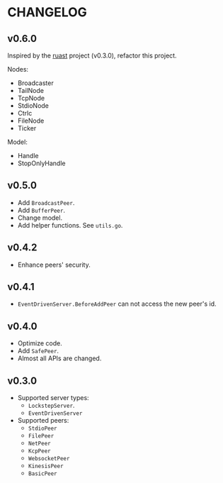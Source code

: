 # CHANGELOG

## v0.6.0

Inspired by the [ruast](https://github.com/DiscreteTom/ruast) project (v0.3.0), refactor this project.

Nodes:

- Broadcaster
- TailNode
- TcpNode
- StdioNode
- Ctrlc
- FileNode
- Ticker

Model:

- Handle
- StopOnlyHandle

## v0.5.0

- Add `BroadcastPeer`.
- Add `BufferPeer`.
- Change model.
- Add helper functions. See `utils.go`.

## v0.4.2

- Enhance peers' security.

## v0.4.1

- `EventDrivenServer.BeforeAddPeer` can not access the new peer's id.

## v0.4.0

- Optimize code.
- Add `SafePeer`.
- Almost all APIs are changed.

## v0.3.0

- Supported server types:
  - `LockstepServer`.
  - `EventDrivenServer`
- Supported peers:
  - `StdioPeer`
  - `FilePeer`
  - `NetPeer`
  - `KcpPeer`
  - `WebsocketPeer`
  - `KinesisPeer`
  - `BasicPeer`
